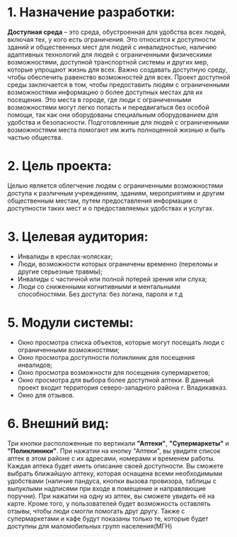 # 1. Назначение разработки:
**Доступная среда** – это среда, обустроенная для удобства всех людей, включая тех, у кого есть ограничения. Это относится к доступности зданий и общественных мест для людей с инвалидностью, наличию адаптивных технологий для людей с ограниченными физическими возможностями, доступной транспортной системы и других мер, которые упрощают жизнь для всех. Важно создавать доступную среду, чтобы обеспечить равенство возможностей для всех. Проект доступной среды заключается в том, чтобы предоставить людям с ограниченными возможностями информацию о более доступных местах для их посещения. Это места в городе, где люди с ограниченными возможностями могут легко попасть и передвигаться без особой помощи, так как они оборудованы специальным оборудованием для удобства и безопасности. Подготовленные для людей с ограниченными возможностями места помогают им жить полноценной жизнью и быть частью общества.
# 2. Цель проекта:
Целью является облегчение людям с ограниченными возможностями доступа к различным учреждениям, зданиям, мероприятиям и другим общественным местам, путем предоставления информации о доступности таких мест и о предоставляемых удобствах и услугах.
# 3. Целевая аудитория:
 - Инвалиды в креслах-колясках;                                  
 - Люди, возможности которых ограничены временно (переломы и другие серьезные травмы);   
 - Инвалиды с частичной или полной потерей зрения или слуха;                           
 - Люди со сниженными когнитивными и ментальными способностями. Без доступа: без логина, пароля и т.д 
# 5. Модули системы:  
  + Окно просмотра списка объектов, которые могут посещать люди с ограниченными возможностями;  
  + Окно просмотра доступности поликлиник для посещения инвалидов; 
  + Окно просмотра возможности для посещения супермаркетов;
  + Окно просмотра для выбора более доступной аптеки. В данный проект входит территория северо-западного района г. Владикавказ.
  + Окно для отзывов. 
 # 6. Внешний вид:
 Три кнопки расположенные по вертикали **"Аптеки"**, **"Супермаркеты"** и **"Поликлиники"**. При нажатии на кнопку "Аптеки", вы увидите список аптек в этом районе с их адресами, номерами и временем работы. Каждая аптека будет иметь описание своей доступности. Вы сможете выбрать ближайшую аптеку, которая оснащена всеми необходимыми удобствами (наличие пандуса, кнопки вызова провизора, таблицы с выпуклыми надписями при входе в помещение и направляющие поручни). При нажатии на одну из аптек, вы сможете увидеть её на карте. Кроме того, у пользователей будет возможность оставлять отзывы, чтобы люди смогли помогать друг другу. Также с супермаркетами и кафе будут показаны только те, которые будет доступны для маломобильных групп населения(МГН)
